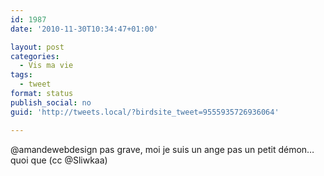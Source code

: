 ```yaml
---
id: 1987
date: '2010-11-30T10:34:47+01:00'

layout: post
categories:
  - Vis ma vie
tags:
  - tweet
format: status
publish_social: no
guid: 'http://tweets.local/?birdsite_tweet=9555935726936064'

---
```


@amandewebdesign pas grave, moi je suis un ange pas un petit démon… quoi que (cc @Sliwkaa)